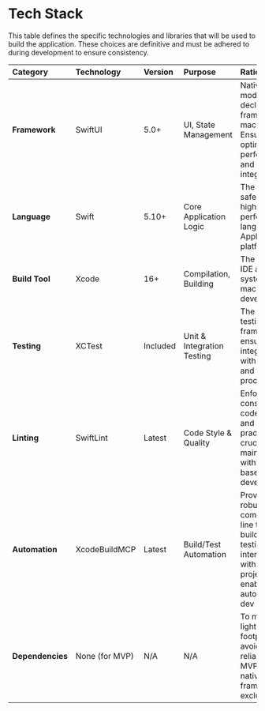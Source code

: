 # **Tech Stack**

This table defines the specific technologies and libraries that will be used to build the application. These choices are definitive and must be adhered to during development to ensure consistency.

| Category | Technology | Version | Purpose | Rationale |
| :---- | :---- | :---- | :---- | :---- |
| **Framework** | SwiftUI | 5.0+ | UI, State Management | Native, modern, declarative framework for macOS. Ensures optimal performance and system integration. |
| **Language** | Swift | 5.10+ | Core Application Logic | The standard, safe, and high-performance language for Apple platforms. |
| **Build Tool** | Xcode | 16+ | Compilation, Building | The standard IDE and build system for macOS development. |
| **Testing** | XCTest | Included | Unit & Integration Testing | The native testing framework, ensuring tight integration with Xcode and the build process. |
| **Linting** | SwiftLint | Latest | Code Style & Quality | Enforces consistent code style and best practices, crucial for maintainability with agent-based development. |
| **Automation** | XcodeBuildMCP | Latest | Build/Test Automation | Provides a robust set of command-line tools for building, testing, and interacting with Xcode projects, enabling an automated dev loop. |
| **Dependencies** | None (for MVP) | N/A | N/A | To maintain a lightweight footprint and avoid external reliance, the MVP will use native Apple frameworks exclusively. |
